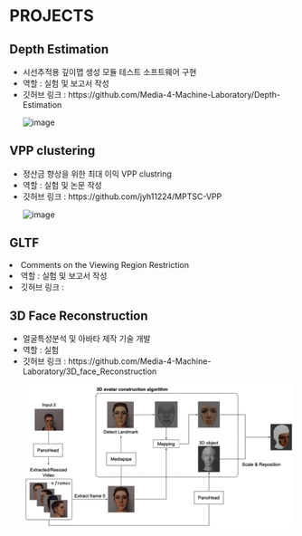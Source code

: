 # PROJECTS


## Depth Estimation

<ul>
  <li>
    시선추적용 깊이맵 생성 모듈 테스트 소프트웨어 구현
  </li>
  <li>
    역할 : 실험 및 보고서 작성
  </li>
  <li>
    깃허브 링크 :  https://github.com/Media-4-Machine-Laboratory/Depth-Estimation
  </li>

  ![image](https://github.com/jyh11224/test/assets/126738945/99d25538-1244-453f-bed4-ed8c2e349cbd)


</ul>

## VPP clustering

<ul>
  <li>
    정산금 향상을 위한 최대 이익 VPP clustring
  </li>
  <li>
    역할 : 실험 및 논문 작성
  </li>
   <li>
    깃허브 링크 : https://github.com/jyh11224/MPTSC-VPP
  </li>

  ![image](https://github.com/jyh11224/MPTSC-VPP/assets/126738945/6043ce23-b5d3-4db7-bc73-27a7553d56e1)
</ul>

## GLTF

  <li>
    Comments on the Viewing Region Restriction
  </li>
  <li>
    역할 : 실험 및 보고서 작성
  </li>
  <li>
    깃허브 링크 :  
  </li>


## 3D Face Reconstruction

<ul>
  <li>
    얼굴특성분석 및 아바타 제작 기술 개발  
  </li>
  <li>
    역할 : 실험
  </li>
  <li>
    깃허브 링크 :   https://github.com/Media-4-Machine-Laboratory/3D_face_Reconstruction
  </li>

  ![image](https://github.com/Media-4-Machine-Laboratory/3D_face_Reconstruction/blob/main/assets/workflow.png)
</ul>

